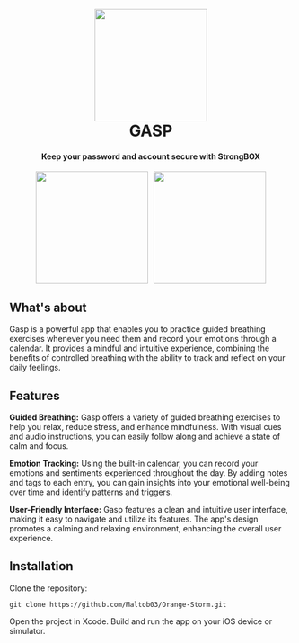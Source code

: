 <h1 align="center">
  <br>
  <a><img src="https://res.cloudinary.com/maltob03/image/upload/v1684680654/1024_b9f2ge.png" width="200"></a>
  <br>
  GASP
  <br>
</h1>

<h4 align="center">Keep your password and account secure with StrongBOX</h4>

<!-- 
<p align="center">
  <a href="https://badge.fury.io/js/electron-markdownify">
    <img src="https://badge.fury.io/js/electron-markdownify.svg"
         alt="Gitter">
  </a>
  <a href="https://gitter.im/amitmerchant1990/electron-markdownify"><img src="https://badges.gitter.im/amitmerchant1990/electron-markdownify.svg"></a>
  <a href="https://saythanks.io/to/bullredeyes@gmail.com">
      <img src="https://img.shields.io/badge/SayThanks.io-%E2%98%BC-1EAEDB.svg">
  </a>
  <a href="https://www.paypal.me/AmitMerchant">
    <img src="https://img.shields.io/badge/$-donate-ff69b4.svg?maxAge=2592000&amp;style=flat">
  </a>
</p>

<p align="center">
  <a href="#key-features">Key Features</a> •
  <a href="#how-to-use">How To Use</a> •
  <a href="#download">Download</a> •
  <a href="#credits">Credits</a> •
  <a href="#related">Related</a> •
  <a href="#license">License</a>
</p>
-->

<div style="display: flex; justify-content: center;">
  <a><img src="https://res.cloudinary.com/maltob03/image/upload/v1684680552/ControlRoom-2023-05-21-16-47-15_dgir8p.png" width="200"></a>
  <a style="margin-left: 10px;"><img src="https://res.cloudinary.com/maltob03/image/upload/v1684680552/ControlRoom-2023-05-21-16-48-00_dxsitc.png" width="200"></a>
</div>


## What's about

Gasp is a powerful app that enables you to practice guided breathing exercises whenever you need them and record your emotions through a calendar. It provides a mindful and intuitive experience, combining the benefits of controlled breathing with the ability to track and reflect on your daily feelings.

## Features

**Guided Breathing:** Gasp offers a variety of guided breathing exercises to help you relax, reduce stress, and enhance mindfulness. With visual cues and audio instructions, you can easily follow along and achieve a state of calm and focus.

**Emotion Tracking:** Using the built-in calendar, you can record your emotions and sentiments experienced throughout the day. By adding notes and tags to each entry, you can gain insights into your emotional well-being over time and identify patterns and triggers.


**User-Friendly Interface:** Gasp features a clean and intuitive user interface, making it easy to navigate and utilize its features. The app's design promotes a calming and relaxing environment, enhancing the overall user experience.


## Installation

Clone the repository:

```
git clone https://github.com/Maltob03/Orange-Storm.git
```
Open the project in Xcode.
Build and run the app on your iOS device or simulator.
